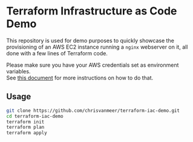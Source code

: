 # Terraform Infrastructure as Code Demo

This repository is used for demo purposes to quickly showcase the provisioning of an AWS EC2 instance running a `nginx` webserver on it, all done with a few lines of Terraform code.

Please make sure you have your AWS credentials set as environment variables.  
See [this document](https://docs.aws.amazon.com/sdk-for-php/v3/developer-guide/guide_credentials_environment.html) for more instructions on how to do that.

## Usage

```bash
git clone https://github.com/chrisvanmeer/terraform-iac-demo.git
cd terraform-iac-demo
terraform init
terraform plan
terraform apply
```

